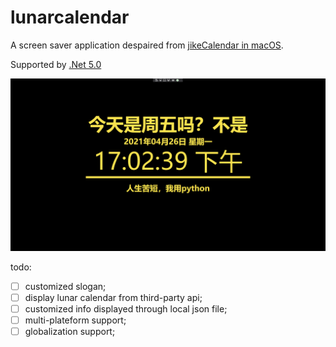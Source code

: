 # lunarcalendar

A screen saver application despaired from [jikeCalendar in macOS](https://github.com/Dawninest/jikeCalendar-macOS).

Supported by [.Net 5.0](https://dotnet.microsoft.com/)

![img](saver.png)

todo:

- [ ] customized slogan;
- [ ] display lunar calendar from third-party api;
- [ ] customized info displayed through local json file;
- [ ] multi-plateform support;
- [ ] globalization support;
